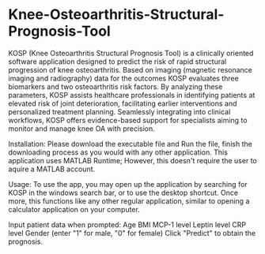 # Knee-Osteoarthritis-Structural-Prognosis-Tool

KOSP (Knee Osteoarthritis Structural Prognosis Tool) is a clinically oriented software application designed to predict the risk of rapid structural progression of knee osteoarthritis. Based on imaging (magnetic resonance imaging and radiography) data for the outcomes KOSP evaluates three biomarkers and two osteoarthritis risk factors. By analyzing these parameters, KOSP assists healthcare professionals in identifying patients at elevated risk of joint deterioration, facilitating earlier interventions and personalized treatment planning. Seamlessly integrating into clinical workflows, KOSP offers evidence-based support for specialists aiming to monitor and manage knee OA with precision.


Installation:
    Please download the executable file and Run the file, finish the downloading process as you would with any other application.
    This application uses MATLAB Runtime; However, this doesn't require the user to aquire a MATLAB account.


Usage:
    To use the app, you may open up the application by searching for KOSP in the windows search bar, or to use the desktop shortcut. 
    Once more, this functions like any other regular application, similar to opening a calculator application on your computer.

Input patient data when prompted:
    Age
    BMI
    MCP-1 level
    Leptin level
    CRP level
    Gender (enter "1" for male, "0" for female)
    Click "Predict" to obtain the prognosis.    
